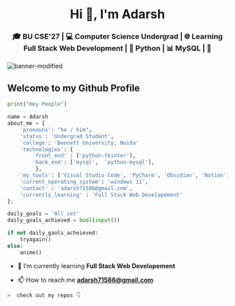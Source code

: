 <h1 align="center">Hi 👋, I'm Adarsh</h1>
<h3 align="center">🎓 BU CSE'27 | 💻 Computer Science Undergrad | 🌐 Learning Full Stack Web Development | 🐍 Python | 📊 MySQL | 🚀</h3>

![banner-modified](https://github.com/adarsh71586/adarsh71586/assets/96112833/3d8d224e-066b-4109-bd7b-026063f04a2a)

## Welcome to my Github Profile 
```python
print("Hey People")

name = Adarsh
about_me = {
    'pronouns': "he / him",
    'status': 'Undergrad Student',
    'college': 'Bennett University, Noida'
    'technologies': {
        'front_end' : ['python-tkinter'],
        'back_end': ['mysql',  'python-mysql'],
         },
    'my_tools': ['Visual Studio Code', 'PyCharm', 'Obsidian', 'Notion'],
    'current_operating_system': 'windows 11',
    'contact' : 'adarsh71586@gmail.com',
    'currently_learning' : 'Full Stack Web Developement'
};

daily_goals = 'All set'
daily_goals_achieved = bool(input())

if not daily_gaols_acheieved:
    tryagain()
else:
    anime()

```

- 🌱 I’m currently learning **Full Stack Web Developement**

- 📫 How to reach me **adarsh71586@gmail.com**

```zsh
>  check out my repos 👇
```
